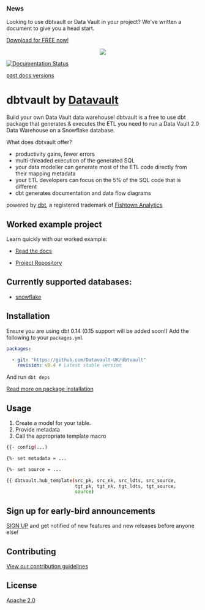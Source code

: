 <p align="left">
  <h3> News </h3>
  <p> Looking to use dbtvault or Data Vault in your project? We've written a document to give you a head start.
  
  <a href="https://www.data-vault.co.uk/using-dbtvault-in-datavault-project-download/">Download for FREE now! </a>
  </p>
</p>

<p align="center">
  <img src="https://user-images.githubusercontent.com/25080503/65772647-89525700-e132-11e9-80ff-12ad30a25466.png">
</p>

[![Documentation Status](https://readthedocs.org/projects/dbtvault/badge/?version=v0.4)](https://dbtvault.readthedocs.io/en/v0.4/?badge=v0.4)

[past docs versions](https://dbtvault.readthedocs.io/en/latest/changelog/)

# dbtvault by [Datavault](https://www.data-vault.co.uk)

Build your own Data Vault data warehouse! dbtvault is a free to use dbt package that generates & executes the ETL you need to run a Data Vault 2.0 Data Warehouse on a Snowflake database.

What does dbtvault offer?
- productivity gains, fewer errors
- multi-threaded execution of the generated SQL
- your data modeller can generate most of the ETL code directly from their mapping metadata
- your ETL developers can focus on the 5% of the SQL code that is different
- dbt generates documentation and data flow diagrams

powered by [dbt](https://www.getdbt.com/), a registered trademark of [Fishtown Analytics](https://www.fishtownanalytics.com/)

## Worked example project

Learn quickly with our worked example:

- [Read the docs](https://dbtvault.readthedocs.io/en/latest/workedexample/)

- [Project Repository](https://github.com/Datavault-UK/snowflakeDemo)

## Currently supported databases:

- [snowflake](https://www.snowflake.com/about/)

## Installation

Ensure you are using dbt 0.14 (0.15 support will be added soon!)
Add the following to your ```packages.yml```


```yaml
packages:

  - git: "https://github.com/Datavault-UK/dbtvault"
    revision: v0.4 # Latest stable version
```
And run 
```dbt deps```

[Read more on package installation](https://docs.getdbt.com/v0.14.0/docs/package-management)

## Usage

1. Create a model for your table.
2. Provide metadata
3. Call the appropriate template macro

```bash
{{- config(...)                                                           -}}

{%- set metadata = ...                                                    -%}

{%- set source = ...                                                      -%}

{{ dbtvault.hub_template(src_pk, src_nk, src_ldts, src_source,
                         tgt_pk, tgt_nk, tgt_ldts, tgt_source,
                         source)                                           }}
```

## Sign up for early-bird announcements 

[SIGN UP](https://www.data-vault.co.uk/dbtvault/) and get notified of new features and new releases 
before anyone else!

## Contributing
[View our contribution guidelines](CONTRIBUTING.md)

## License
[Apache 2.0](LICENSE.md)
